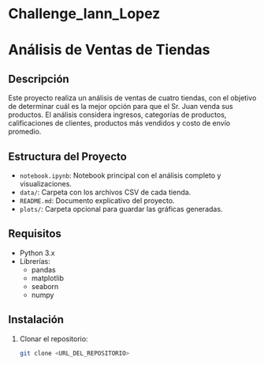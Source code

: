 # Challenge_Iann_Lopez
# Análisis de Ventas de Tiendas

## Descripción
Este proyecto realiza un análisis de ventas de cuatro tiendas, con el objetivo de determinar cuál es la mejor opción para que el Sr. Juan venda sus productos. El análisis considera ingresos, categorías de productos, calificaciones de clientes, productos más vendidos y costo de envío promedio.

## Estructura del Proyecto
- `notebook.ipynb`: Notebook principal con el análisis completo y visualizaciones.
- `data/`: Carpeta con los archivos CSV de cada tienda.
- `README.md`: Documento explicativo del proyecto.
- `plots/`: Carpeta opcional para guardar las gráficas generadas.

## Requisitos
- Python 3.x
- Librerías:
  - pandas
  - matplotlib
  - seaborn
  - numpy

## Instalación
1. Clonar el repositorio:
   ```bash
   git clone <URL_DEL_REPOSITORIO>

